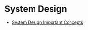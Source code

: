# System Design

* [System Design Important Concepts](/books/system-design/system-design-important-concepts.pdf)
